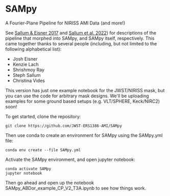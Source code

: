 # SAMpy
A Fourier-Plane Pipeline for NIRISS AMI Data (and more!)

See [Sallum & Eisner 2017](https://ui.adsabs.harvard.edu/abs/2017ApJS..233....9S/abstract) and [Sallum et al. 2022](https://ui.adsabs.harvard.edu/abs/2022SPIE12183E..2MS/abstract)) for descriptions of the pipeline that morphed into SAMpy, and SAMpy itself, respectively. This came together thanks to several people (including, but not limited to the following alphabetical list):

- Josh Eisner
- Kenzie Lach
- Shrishmoy Ray
- Steph Sallum
- Christina Vides

This version has just one example notebook for the JWST/NIRISS mask, but you can use the code for arbitrary mask designs. We'll be uploading examples for some ground based setups (e.g. VLT/SPHERE, Keck/NIRC2) soon!

To get started, clone the repository:

```
git clone https://github.com/JWST-ERS1386-AMI/SAMpy
```

Then use conda to create an environment for SAMpy using the SAMpy.yml file:

```
conda env create --file SAMpy.yml
```

Activate the SAMpy environment, and open jupyter notebook:

```
conda activate SAMpy
jupyter notebook
```

Then go ahead and open up the notebook SAMpy_ABDor_example_CP_V2_T3A.ipynb to see how things work. 


